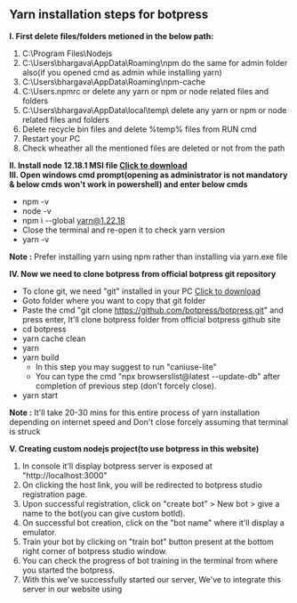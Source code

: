 ## Yarn installation steps for botpress
**I. First delete files/folders metioned in the below path:**
1) C:\Program Files\Nodejs
2) C:\Users\bhargava\AppData\Roaming\npm do the same for admin folder also(if you opened cmd as admin while installing yarn)
3) C:\Users\bhargava\AppData\Roaming\npm-cache 
4) C:\Users\.npmrc or delete any yarn or npm or node related files and folders
5) C:\Users\bhargava\AppData\local\temp\ delete any yarn or npm or node related files and folders
6) Delete recycle bin files and delete %temp% files from RUN cmd
7) Restart your PC
8) Check wheather all the mentioned files are deleted or not from the path

**II. Install node 12.18.1 MSI file [Click to download](nodejs.org/fr/blog/release/v12.18.1/)** <br />
**III. Open windows cmd prompt(opening as administrator is not mandatory & below cmds won't work in powershell) and enter below cmds** 
- npm -v
- node -v
- npm i --global yarn@1.22.18
- Close the terminal and re-open it to check yarn version
- yarn -v

**Note :** Prefer installing yarn using npm rather than installing via yarn.exe file

**IV. Now we need to clone botpress from official botpress git repository**
- To clone git, we need "git" installed in your PC [Click to download](https://git-scm.com/downloads)
- Goto folder where you want to copy that git folder
- Paste the cmd "git clone https://github.com/botpress/botpress.git" and press enter, It'll clone botpress folder from official botpress github site
- cd botpress
- yarn cache clean
- yarn
- yarn build 
  - In this step you may suggest to run "caniuse-lite"
  - You can type the cmd "npx browserslist@latest --update-db" after completion of previous step (don't forcely close).
- yarn start <br/>

**Note :** It'll take 20-30 mins for this entire process of yarn installation depending on internet speed and Don't close forcely assuming that terminal is struck

**V. Creating custom nodejs project(to use botpress in this website)**
1) In console it'll display botpress server is exposed at "http://localhost:3000"
2) On clicking the host link, you will be redirected to botpress studio registration page.
3) Upon successful registration, click on "create bot" > New bot > give a name to the bot(you can give custom botId).
4) On successful bot creation, click on the "bot name" where it'll display a emulator.
5) Train your bot by clicking on "train bot" button present at the bottom right corner of botpress studio window.
6) You can check the progress of bot training in the terminal from where you started the botpress.
7) With this we've successfully started our server, We've to integrate this server in our website using <script> tag.
8) Integrating chatbot in our custom website <br/>
   a) Create a package structure using the following npm cmds
   - Open npm command prompt
   - npm install express<space>-g
   - npm install express-generator -g
   - cd desktop
   - express --view=pug projectName
   - cd projectName
   - npm install
   - npm start
   b) Copy and paste following code into your index.pug file<br/>
      - script(src="http://localhost:3000/assets/modules/channel-web/object_assign.js")
      - script(src="http://localhost:3000/assets/modules/channel-web/inject.js")
      - script. <br/>
        window.botpressWebChat.init({<br/>
        host: 'http://localhost:3000/', <br/>
        botId:"alvin",<br/>
        //- host: 'http://34.255.255.255/',<br/>
        //- botId: 'spine',<br/>
        //- extraStylesheet: '/modules/channel-web/assets/gbr-custom-styles.css',<br/>
        //- hideWidget: false, //to hide the bot floating icon from webpage<br/>
        })<br/>
   c) Change your default port number of your website from bin/www folder of nodejs application in-order to avoid overlapping default port of botpress server(3000)<br/>
   d) Start your website using cmd "npm start" from the terminal.

**VI. Modifying botpress src folder**
  #### 1) Applying custom CSS ####
  - Goto botpress(cloned folder from github) > modules > channel-web > assets > default.css <br/>
  #### 2) Changing mailId from src folder(only mail not pwd) ####
  - You can change mail Id from the path botpress > packages > bp > dist > data > global > botpress.config.json > "superAdmins": <br/>
  #### 3) To change default botpress server port number ####
  - Goto botpress(cloned folder from github) > packages > bp > dist > data > global > botpress.config.json > "port":3000 <br/>
  
**Note :** If you make any modifications using yarn start cmd, please restart your server for each modification you've made.
